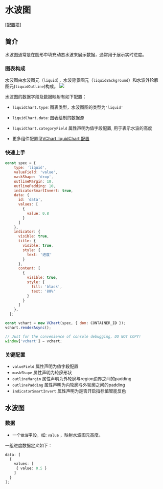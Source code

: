 # 水波图

[\[配置项\]](../../../option/liquidChart)

## 简介

水波图通常是在圆形中填充动态水波来展示数据，通常用于展示实时进度。

### 图表构成

水波图由水波图元（`liquid`），水波背景图元（`liquidBackground`）和水波外轮廓图元(`liquidOutline`)构成。
![](/vchart/preview/liquid_tutorial_1.9.0.png)

水波图的数据字段及数据映射有如下配置：

- `liquidChart.type`: 图表类型，水波图图的类型为`'liquid'`
- `liquidChart.data`: 图表绘制的数据源
- `liquidChart.categoryField` 属性声明为值字段配置, 用于表示水波的高度

- 更多组件配置见[VChart liquidChart 配置](../../../option/liquidChart)

### 快速上手

```javascript livedemo
const spec = {
    type: 'liquid',
    valueField: 'value',
    maskShape: 'drop',
    outlineMargin: 10,
    outlinePadding: 10,
    indicatorSmartInvert: true,
    data: {
      id: 'data',
      values: [
        {
          value: 0.8
        }
      ]
    },
    indicator: {
      visible: true,
      title: {
        visible: true,
        style: {
          text: '进度'
        }
      },
      content: [
        {
          visible: true,
          style: {
            fill: 'black',
            text: '80%'
          }
        }
      ]
    },
  };

const vchart = new VChart(spec, { dom: CONTAINER_ID });
vchart.renderAsync();

// Just for the convenience of console debugging, DO NOT COPY!
window['vchart'] = vchart;
```

### 关键配置

- `valueField` 属性声明为值字段配置
- `maskShape` 属性声明为轮廓形状
- `outlineMargin` 属性声明为外轮廓与region边界之间的padding
- `outlinePadding` 属性声明为内轮廓与外轮廓之间的padding
- `indicatorSmartInvert` 属性声明为是否开启指标值智能反色

## 水波图

### 数据

- 一个`数值`字段，如: `value` ，映射水波图元高度。

一组进度数据定义如下：

```ts
data: [
  {
    values: [
     { value: 0.5 }
    ]
  }
];
```
